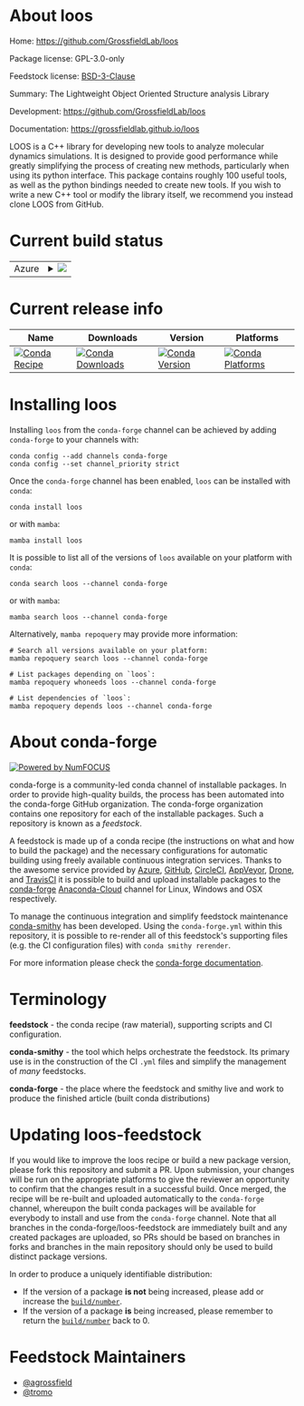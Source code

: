 About loos
==========

Home: https://github.com/GrossfieldLab/loos

Package license: GPL-3.0-only

Feedstock license: [BSD-3-Clause](https://github.com/conda-forge/loos-feedstock/blob/main/LICENSE.txt)

Summary: The Lightweight Object Oriented Structure analysis Library

Development: https://github.com/GrossfieldLab/loos

Documentation: https://grossfieldlab.github.io/loos

LOOS is a C++ library for developing new tools to analyze molecular
dynamics simulations. It is designed to provide good performance while
greatly simplifying the process of creating new methods, particularly when
using its python interface. This package contains roughly 100 useful tools,
as well as the python bindings needed to create new tools. If you wish to
write a new C++ tool or modify the library itself, we recommend you instead
clone LOOS from GitHub.


Current build status
====================


<table>
    
  <tr>
    <td>Azure</td>
    <td>
      <details>
        <summary>
          <a href="https://dev.azure.com/conda-forge/feedstock-builds/_build/latest?definitionId=17783&branchName=main">
            <img src="https://dev.azure.com/conda-forge/feedstock-builds/_apis/build/status/loos-feedstock?branchName=main">
          </a>
        </summary>
        <table>
          <thead><tr><th>Variant</th><th>Status</th></tr></thead>
          <tbody><tr>
              <td>linux_64_numpy1.20python3.8.____cpython</td>
              <td>
                <a href="https://dev.azure.com/conda-forge/feedstock-builds/_build/latest?definitionId=17783&branchName=main">
                  <img src="https://dev.azure.com/conda-forge/feedstock-builds/_apis/build/status/loos-feedstock?branchName=main&jobName=linux&configuration=linux_64_numpy1.20python3.8.____cpython" alt="variant">
                </a>
              </td>
            </tr><tr>
              <td>linux_64_numpy1.20python3.9.____cpython</td>
              <td>
                <a href="https://dev.azure.com/conda-forge/feedstock-builds/_build/latest?definitionId=17783&branchName=main">
                  <img src="https://dev.azure.com/conda-forge/feedstock-builds/_apis/build/status/loos-feedstock?branchName=main&jobName=linux&configuration=linux_64_numpy1.20python3.9.____cpython" alt="variant">
                </a>
              </td>
            </tr><tr>
              <td>linux_64_numpy1.21python3.10.____cpython</td>
              <td>
                <a href="https://dev.azure.com/conda-forge/feedstock-builds/_build/latest?definitionId=17783&branchName=main">
                  <img src="https://dev.azure.com/conda-forge/feedstock-builds/_apis/build/status/loos-feedstock?branchName=main&jobName=linux&configuration=linux_64_numpy1.21python3.10.____cpython" alt="variant">
                </a>
              </td>
            </tr><tr>
              <td>osx_64_numpy1.20python3.8.____cpython</td>
              <td>
                <a href="https://dev.azure.com/conda-forge/feedstock-builds/_build/latest?definitionId=17783&branchName=main">
                  <img src="https://dev.azure.com/conda-forge/feedstock-builds/_apis/build/status/loos-feedstock?branchName=main&jobName=osx&configuration=osx_64_numpy1.20python3.8.____cpython" alt="variant">
                </a>
              </td>
            </tr><tr>
              <td>osx_64_numpy1.20python3.9.____cpython</td>
              <td>
                <a href="https://dev.azure.com/conda-forge/feedstock-builds/_build/latest?definitionId=17783&branchName=main">
                  <img src="https://dev.azure.com/conda-forge/feedstock-builds/_apis/build/status/loos-feedstock?branchName=main&jobName=osx&configuration=osx_64_numpy1.20python3.9.____cpython" alt="variant">
                </a>
              </td>
            </tr><tr>
              <td>osx_64_numpy1.21python3.10.____cpython</td>
              <td>
                <a href="https://dev.azure.com/conda-forge/feedstock-builds/_build/latest?definitionId=17783&branchName=main">
                  <img src="https://dev.azure.com/conda-forge/feedstock-builds/_apis/build/status/loos-feedstock?branchName=main&jobName=osx&configuration=osx_64_numpy1.21python3.10.____cpython" alt="variant">
                </a>
              </td>
            </tr>
          </tbody>
        </table>
      </details>
    </td>
  </tr>
</table>

Current release info
====================

| Name | Downloads | Version | Platforms |
| --- | --- | --- | --- |
| [![Conda Recipe](https://img.shields.io/badge/recipe-loos-green.svg)](https://anaconda.org/conda-forge/loos) | [![Conda Downloads](https://img.shields.io/conda/dn/conda-forge/loos.svg)](https://anaconda.org/conda-forge/loos) | [![Conda Version](https://img.shields.io/conda/vn/conda-forge/loos.svg)](https://anaconda.org/conda-forge/loos) | [![Conda Platforms](https://img.shields.io/conda/pn/conda-forge/loos.svg)](https://anaconda.org/conda-forge/loos) |

Installing loos
===============

Installing `loos` from the `conda-forge` channel can be achieved by adding `conda-forge` to your channels with:

```
conda config --add channels conda-forge
conda config --set channel_priority strict
```

Once the `conda-forge` channel has been enabled, `loos` can be installed with `conda`:

```
conda install loos
```

or with `mamba`:

```
mamba install loos
```

It is possible to list all of the versions of `loos` available on your platform with `conda`:

```
conda search loos --channel conda-forge
```

or with `mamba`:

```
mamba search loos --channel conda-forge
```

Alternatively, `mamba repoquery` may provide more information:

```
# Search all versions available on your platform:
mamba repoquery search loos --channel conda-forge

# List packages depending on `loos`:
mamba repoquery whoneeds loos --channel conda-forge

# List dependencies of `loos`:
mamba repoquery depends loos --channel conda-forge
```


About conda-forge
=================

[![Powered by
NumFOCUS](https://img.shields.io/badge/powered%20by-NumFOCUS-orange.svg?style=flat&colorA=E1523D&colorB=007D8A)](https://numfocus.org)

conda-forge is a community-led conda channel of installable packages.
In order to provide high-quality builds, the process has been automated into the
conda-forge GitHub organization. The conda-forge organization contains one repository
for each of the installable packages. Such a repository is known as a *feedstock*.

A feedstock is made up of a conda recipe (the instructions on what and how to build
the package) and the necessary configurations for automatic building using freely
available continuous integration services. Thanks to the awesome service provided by
[Azure](https://azure.microsoft.com/en-us/services/devops/), [GitHub](https://github.com/),
[CircleCI](https://circleci.com/), [AppVeyor](https://www.appveyor.com/),
[Drone](https://cloud.drone.io/welcome), and [TravisCI](https://travis-ci.com/)
it is possible to build and upload installable packages to the
[conda-forge](https://anaconda.org/conda-forge) [Anaconda-Cloud](https://anaconda.org/)
channel for Linux, Windows and OSX respectively.

To manage the continuous integration and simplify feedstock maintenance
[conda-smithy](https://github.com/conda-forge/conda-smithy) has been developed.
Using the ``conda-forge.yml`` within this repository, it is possible to re-render all of
this feedstock's supporting files (e.g. the CI configuration files) with ``conda smithy rerender``.

For more information please check the [conda-forge documentation](https://conda-forge.org/docs/).

Terminology
===========

**feedstock** - the conda recipe (raw material), supporting scripts and CI configuration.

**conda-smithy** - the tool which helps orchestrate the feedstock.
                   Its primary use is in the construction of the CI ``.yml`` files
                   and simplify the management of *many* feedstocks.

**conda-forge** - the place where the feedstock and smithy live and work to
                  produce the finished article (built conda distributions)


Updating loos-feedstock
=======================

If you would like to improve the loos recipe or build a new
package version, please fork this repository and submit a PR. Upon submission,
your changes will be run on the appropriate platforms to give the reviewer an
opportunity to confirm that the changes result in a successful build. Once
merged, the recipe will be re-built and uploaded automatically to the
`conda-forge` channel, whereupon the built conda packages will be available for
everybody to install and use from the `conda-forge` channel.
Note that all branches in the conda-forge/loos-feedstock are
immediately built and any created packages are uploaded, so PRs should be based
on branches in forks and branches in the main repository should only be used to
build distinct package versions.

In order to produce a uniquely identifiable distribution:
 * If the version of a package **is not** being increased, please add or increase
   the [``build/number``](https://docs.conda.io/projects/conda-build/en/latest/resources/define-metadata.html#build-number-and-string).
 * If the version of a package **is** being increased, please remember to return
   the [``build/number``](https://docs.conda.io/projects/conda-build/en/latest/resources/define-metadata.html#build-number-and-string)
   back to 0.

Feedstock Maintainers
=====================

* [@agrossfield](https://github.com/agrossfield/)
* [@tromo](https://github.com/tromo/)

